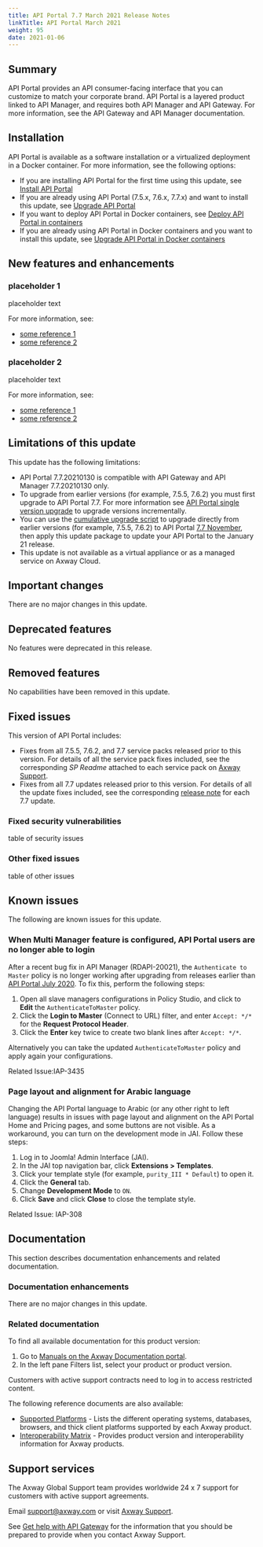 ```yaml
---
title: API Portal 7.7 March 2021 Release Notes
linkTitle: API Portal March 2021
weight: 95
date: 2021-01-06
---
```

## Summary

API Portal provides an API consumer-facing interface that you can customize to match your corporate brand. API Portal is a layered product linked to API Manager, and requires both API Manager and API Gateway. For more information, see the API Gateway and API Manager documentation.

## Installation

API Portal is available as a software installation or a virtualized deployment in a Docker container. For more information, see the following options:

* If you are installing API Portal for the first time using this update, see [Install API Portal](/docs/apim_installation/apiportal_install/)
* If you are already using API Portal (7.5.x, 7.6.x, 7.7.x) and want to install this update, see [Upgrade API Portal](/docs/apim_installation/apiportal_install/upgrade_automatic/)
* If you want to deploy API Portal in Docker containers, see [Deploy API Portal in containers](/docs/apim_installation/apiportal_docker/docker_portal_upgrade/)
* If you are already using API Portal in Docker containers and you want to install this update, see [Upgrade API Portal in Docker containers](/docs/apim_installation/apiportal_docker/docker_portal_upgrade/)

## New features and enhancements

### placeholder 1

placeholder text

For more information, see:

* [some reference 1](/docs/placeholder)
* [some reference 2](/docs/placeholder)

### placeholder 2

placeholder text

For more information, see:

* [some reference 1](/docs/placeholder)
* [some reference 2](/docs/placeholder)

## Limitations of this update

This update has the following limitations:

* API Portal 7.7.20210130 is compatible with API Gateway and API Manager 7.7.20210130 only.
* To upgrade from earlier versions (for example, 7.5.5, 7.6.2) you must first upgrade to API Portal 7.7. For more information see [API Portal single version upgrade](/docs/apim_installation/apiportal_install/upgrade_automatic/#upgrade-from-api-portal-7-6-2) to upgrade versions incrementally.
* You can use the [cumulative upgrade script](/docs/apim_installation/apiportal_install/upgrade_automatic/#upgrade-api-portal-using-the-cumulative-upgrade-script) to upgrade directly from earlier versions (for example, 7.5.5, 7.6.2) to API Portal [7.7 November](/docs/apim_relnotes/20201130_apip_relnotes/), then apply this update package to update your API Portal to the January 21 release.
* This update is not available as a virtual appliance or as a managed service on Axway Cloud.

## Important changes

<!-- It is important, especially when upgrading from an earlier version, to be aware of the following changes in the behavior or operation of the product in this update.. -->

There are no major changes in this update.

## Deprecated features

<!-- As part of our software development life cycle we constantly review our API Management offering. In this update, the following capabilities have been deprecated. -->

No features were deprecated in this release.

## Removed features

<!-- To stay current and align our offerings with customer demand and best practices, Axway might discontinue support for some capabilities. As part of this review, the following features have been removed: -->

No capabilities have been removed in this update.

## Fixed issues

This version of API Portal includes:

* Fixes from all 7.5.5, 7.6.2, and 7.7 service packs released prior to this version. For details of all the service pack fixes included, see the corresponding *SP Readme* attached to each service pack on [Axway Support](https://support.axway.com).
* Fixes from all 7.7 updates released prior to this version. For details of all the update fixes included, see the corresponding [release note](/docs/apim_relnotes/) for each 7.7 update.

### Fixed security vulnerabilities

table of security issues

### Other fixed issues

table of other issues

## Known issues

The following are known issues for this update.

### When Multi Manager feature is configured, API Portal users are no longer able to login

After a recent bug fix in API Manager (RDAPI-20021), the `Authenticate to Master` policy is no longer working after upgrading from releases earlier than [API Portal July 2020](/docs/apim_relnotes/20200730_apip_relnotes/). To fix this, perform the following steps:

1. Open all slave managers configurations in Policy Studio, and click to **Edit** the `AuthenticateToMaster` policy.
2. Click the **Login to Master** (Connect to URL) filter, and enter `Accept: */*` for the **Request Protocol Header**.
3. Click the **Enter** key twice to create two blank lines after `Accept: */*`.

Alternatively you can take the updated `AuthenticateToMaster` policy and apply again your configurations.

Related Issue:IAP-3435

### Page layout and alignment for Arabic language

Changing the API Portal language to Arabic (or any other right to left language) results in issues with page layout and alignment on the API Portal Home and Pricing pages, and some buttons are not visible. As a workaround, you can turn on the development mode in JAI. Follow these steps:

1. Log in to Joomla! Admin Interface (JAI).
2. In the JAI top navigation bar, click **Extensions > Templates**.
3. Click your template style (for example, `purity_III * Default`) to open it.
4. Click the **General** tab.
5. Change **Development Mode** to `ON`.
6. Click **Save** and click **Close** to close the template style.

Related Issue: IAP-308

## Documentation

This section describes documentation enhancements and related documentation.

### Documentation enhancements

There are no major changes in this update.

### Related documentation

To find all available documentation for this product version:

1. Go to [Manuals on the Axway Documentation portal](https://docs.axway.com/bundle).
2. In the left pane Filters list, select your product or product version.

Customers with active support contracts need to log in to access restricted content.

The following reference documents are also available:

* [Supported Platforms](https://docs.axway.com/bundle/Axway_Products_SupportedPlatforms_allOS_en) - Lists the different operating systems, databases, browsers, and thick client platforms supported by each Axway product.
* [Interoperability Matrix](https://docs.axway.com/bundle/Axway_Products_InteroperabilityMatrix_allOS_en) - Provides product version and interoperability information for Axway products.

## Support services

The Axway Global Support team provides worldwide 24 x 7 support for customers with active support agreements.

Email [support@axway.com](mailto:support@axway.com) or visit [Axway Support](https://support.axway.com/).

See [Get help with API Gateway](/docs/apim_administration/apigtw_admin/trblshoot_get_help/) for the information that you should be prepared to provide when you contact Axway Support.